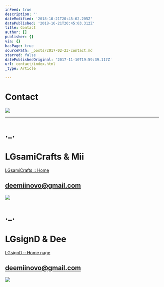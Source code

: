 ```yaml
---
inFeed: true
description: ''
dateModified: '2018-10-21T20:45:02.205Z'
datePublished: '2018-10-21T20:45:03.312Z'
title: Contact
author: []
publisher: {}
via: {}
hasPage: true
sourcePath: _posts/2017-02-23-contact.md
starred: false
datePublishedOriginal: '2017-11-10T19:59:39.117Z'
url: contact/index.html
_type: Article

---
```

# Contact
![](https://the-grid-user-content.s3-us-west-2.amazonaws.com/9e46b2a8-5199-4754-9a1a-753515b2e9ab.jpg)

---

# .\_.

# LGsamiCrafts & Mii
[LGsamiCrafts :: Home][0]

## deemiinovo@gmail.com
![](https://the-grid-user-content.s3-us-west-2.amazonaws.com/68032188-1e3f-47e1-b307-72ea7f80b8b4.jpg)

# .\_.

# LGsignD & Dee
[LGsignD :: Home page][1]

## deemiinovo@gmail.com
![](https://the-grid-user-content.s3-us-west-2.amazonaws.com/e38aa4c6-29f3-42a4-973d-6a8cc169aaeb.jpg)

[0]: https://thegrid.ai/lgsamicrafts/
[1]: https://thegrid.ai/lgsignd/